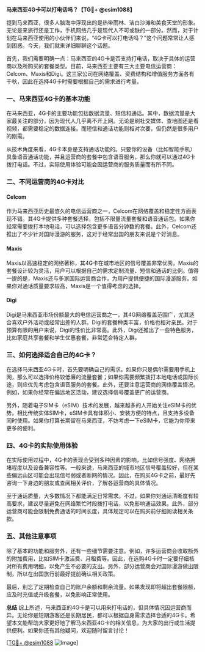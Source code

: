 **马来西亚4G卡可以打电话吗？【TG💪+ @esim1088】**

提到马来西亚，很多人脑海中浮现出的是热带雨林、洁白沙滩和美食天堂的形象。无论是来旅行还是工作，手机网络几乎是现代人不可或缺的一部分。然而，对于计划在马来西亚使用的小伙伴们来说，“4G卡可以打电话吗？”这个问题常常让人感到困惑。今天，我们就来详细聊聊这个话题。

首先，我们需要明确一点：马来西亚的4G卡是否支持打电话，取决于具体的运营商以及所购买的套餐类型。目前，马来西亚主要有三大主要电信运营商：Celcom、Maxis和Digi。这三家公司在网络覆盖、资费结构和增值服务方面各有千秋，因此在选择4G卡时需要根据自己的需求进行考量。

### 一、马来西亚4G卡的基本功能

在马来西亚，4G卡的主要功能包括数据流量、短信和通话。其中，数据流量是大家最关注的部分，因为现代人几乎离不开上网。无论是刷社交媒体、查地图还是看视频，都需要稳定的数据连接。而短信和通话功能则相对次要，但仍然是很多用户的刚需。

从技术角度来看，4G卡本身是支持通话功能的。只要你的设备（比如智能手机）具备语音通话功能，并且运营商的套餐中包含语音服务，那么你就可以通过4G卡拨打电话。不过，实际使用体验可能会因运营商的服务质量而有所不同。

### 二、不同运营商的4G卡对比

#### Celcom
作为马来西亚历史最悠久的电信运营商之一，Celcom在网络覆盖和稳定性方面表现不错。其4G卡提供多种套餐选择，包括不限量流量套餐和语音通话包。如果你经常需要拨打本地电话，可以选择包含更多语音分钟数的套餐。此外，Celcom还推出了不少针对国际漫游的服务，这对于经常出国的朋友来说是个好消息。

#### Maxis
Maxis以高速稳定的网络著称，其4G卡在城市地区的信号覆盖非常优秀。Maxis的套餐设计较为灵活，用户可以根据自己的需求定制流量、短信和通话的比例。值得一提的是，Maxis还与多家国际运营商合作，为用户提供便捷的国际漫游服务。如果你对通话质量要求较高，Maxis是一个值得考虑的选择。

#### Digi
Digi是马来西亚市场份额最大的电信运营商之一，其4G网络覆盖范围广，尤其适合喜欢户外活动或经常出差的人群。Digi的套餐种类丰富，价格也相对亲民。对于预算有限的用户来说，Digi的性价比非常高。此外，Digi还推出了一些特色服务，比如家庭共享套餐和学生优惠套餐，非常适合特定人群。

### 三、如何选择适合自己的4G卡？

在选择马来西亚4G卡时，首先要明确自己的需求。如果你只是偶尔需要用手机上网，那么可以选择价格较低廉的流量套餐；如果你需要频繁拨打本地电话或国际长途，则应优先考虑包含语音服务的套餐。此外，还要注意运营商的网络覆盖情况。例如，如果你经常在偏远地区活动，建议选择信号覆盖更广的运营商。

另外，随着电子SIM卡（eSIM）技术的发展，越来越多的人开始关注eSIM卡的优势。相比传统实体SIM卡，eSIM卡具有体积小、安装方便的特点，且支持多设备同时使用。如果你打算长期留在马来西亚，不妨考虑一下eSIM卡，它能为你带来更多的便利。

### 四、4G卡的实际使用体验

在实际使用过程中，4G卡的表现会受到多种因素的影响，比如信号强度、网络拥堵程度以及设备兼容性等。一般来说，马来西亚的城市地区信号覆盖较好，但在某些偏远山区可能会出现信号弱或者断网的情况。因此，在购买4G卡之前，最好先咨询一下身边的朋友或查阅相关评价，了解各运营商的具体情况。

至于通话质量，大多数情况下都能满足日常需求。不过，如果你对通话清晰度有较高要求，建议尽量避免在网络繁忙时段拨打电话，以免影响通话效果。此外，部分运营商可能会限制免费通话的时间长度，具体规定可以在购买前仔细阅读相关条款。

### 五、其他注意事项

除了基本的功能和服务外，还有一些细节需要注意。例如，许多运营商会收取额外的附加费用，比如SIM卡激活费、月租费等。因此，在选购4G卡时一定要仔细核对所有费用明细，以免产生不必要的支出。另外，部分运营商会对国际漫游做出限制，所以在出国旅行前最好提前确认相关政策。

最后，别忘了定期检查自己的账户余额和剩余流量。如果发现即将超出套餐限额，应及时充值或升级套餐，以免影响正常使用。

**总结**
综上所述，马来西亚的4G卡是可以用来打电话的，但具体情况因运营商而异。无论你是短期游客还是长期居民，都可以根据自身需求选择合适的4G卡。希望本文能帮助大家更好地了解马来西亚4G卡的相关信息，为大家的出行或生活提供便利。如果你还有其他疑问，欢迎随时留言讨论！

[[TG💪+ @esim1088](https://t.me/s/esim1088) ![Image](https://i.postimg.cc/4NQfJmqS/Snipaste-2025-05-13-00-14-12.png)]